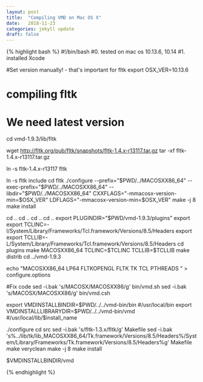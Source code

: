 ```yaml
---
layout: post
title:  "Compiling VMD on Mac OS X"
date:   2018-11-23 
categories: jekyll update
draft: false
---
```



{% highlight bash %}
#!/bin/bash
#0. tested on mac os 10.13.6, 10.14
#1. installed Xcode

#Set version manually! - that's important for fltk
export OSX_VER=10.13.6

# compiling fltk
# We need latest version

cd vmd-1.9.3/lib/fltk

wget http://fltk.org/pub/fltk/snapshots/fltk-1.4.x-r13117.tar.gz
tar -xf fltk-1.4.x-r13117.tar.gz

ln -s fltk-1.4.x-r13117 fltk

ln -s fltk include
cd fltk
./configure --prefix="$PWD/../MACOSXX86_64" --exec-prefix="$PWD/../MACOSXX86_64" --libdir="$PWD/../MACOSXX86_64" CXXFLAGS="-mmacosx-version-min=$OSX_VER" LDFLAGS="-mmacosx-version-min=$OSX_VER"
make -j 8
make install


cd ..
cd ..
cd ..
cd ..
export PLUGINDIR="$PWD/vmd-1.9.3/plugins"
export export TCLINC=-I/System/Library/Frameworks/Tcl.framework/Versions/8.5/Headers
export export TCLLIB=-L/System/Library/Frameworks/Tcl.framework/Versions/8.5/Headers
cd plugins
make   MACOSXX86_64 TCLINC=$TCLINC TCLLIB=$TCLLIB
make   distrib 
cd ../vmd-1.9.3

echo "MACOSXX86_64 LP64 FLTKOPENGL FLTK TK  TCL PTHREADS " > configure.options

#Fix code
sed -i.bak 's/MACOSX/MACOSXX86/g' bin/vmd.sh
sed -i.bak 's/MACOSX/MACOSXX86/g' bin/vmd.csh

export VMDINSTALLBINDIR=$PWD/../../vmd-bin/bin #/usr/local/bin
export VMDINSTALLLIBRARYDIR=$PWD/../../vmd-bin/vmd #/usr/local/lib/$install_name

./configure 
cd src
sed -i.bak 's/fltk-1.3.x/fltk/g' Makefile
sed -i.bak 's%../lib/tk/lib_MACOSXX86_64/Tk.framework/Versions/8.5/Headers%/System/Library/Frameworks/Tk.framework/Versions/8.5/Headers%g' Makefile
make veryclean
make -j 8
make install

$VMDINSTALLBINDIR/vmd


{% endhighlight %}
